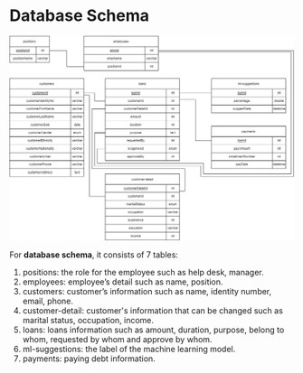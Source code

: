 # Database Schema

![Database Schema](<../../../.gitbook/assets/image (1) (1).png>)

For **database schema**, it consists of 7 tables:

1. positions: the role for the employee such as help desk, manager.&#x20;
2. employees: employee’s detail such as name, position.
3. customers: customer’s information such as name, identity number, email, phone.&#x20;
4. customer-detail: customer's information that can be changed such as marital status, occupation, income.
5. loans: loans information such as amount, duration, purpose, belong to whom, requested by whom and approve by whom.
6. ml-suggestions: the label of the machine learning model.
7. payments: paying debt information.
